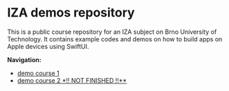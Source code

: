 # IZA demos repository

This is a public course repository for an IZA subject on Brno University of Technology. It contains example codes and demos on how to build apps on Apple devices using SwiftUI.

**Navigation:**
- [demo course 1](demo_01/)
- [demo course 2 *!! NOT FINISHED !!**](demo_02/)